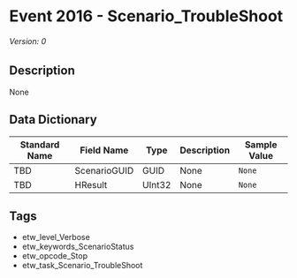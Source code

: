 # Event 2016 - Scenario_TroubleShoot
###### Version: 0

## Description
None

## Data Dictionary
|Standard Name|Field Name|Type|Description|Sample Value|
|---|---|---|---|---|
|TBD|ScenarioGUID|GUID|None|`None`|
|TBD|HResult|UInt32|None|`None`|

## Tags
* etw_level_Verbose
* etw_keywords_ScenarioStatus
* etw_opcode_Stop
* etw_task_Scenario_TroubleShoot